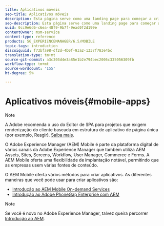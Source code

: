 ```yaml
---
title: Aplicativos móveis
seo-title: Aplicativos móveis
description: Esta página serve como uma landing page para começar a criar, desenvolver e administrar aplicativos móveis.
seo-description: Esta página serve como uma landing page para começar a criar, desenvolver e administrar aplicativos móveis.
uuid: 0cc9e6d6-c6ea-48f9-9b7f-9ead0f2d199e
contentOwner: msm-service
content-type: reference
products: SG_EXPERIENCEMANAGER/6.5/MOBILE
topic-tags: introduction
discoiquuid: f73bfa98-df2d-4b0f-93a2-1337f783e4bc
translation-type: tm+mt
source-git-commit: a3c303d4e3a85e1b2e794bec2006c335056309fb
workflow-type: tm+mt
source-wordcount: '155'
ht-degree: 5%

---
```



# Aplicativos móveis{#mobile-apps}

>[!NOTE]
>
>A Adobe recomenda o uso do Editor de SPA para projetos que exigem renderização do cliente baseada em estrutura de aplicativo de página única (por exemplo, Reagir). [Saiba mais](/help/sites-developing/spa-overview.md).

O Adobe Experience Manager (AEM) Mobile é parte da plataforma digital de vários canais da Adobe Experience Manager que também utiliza AEM Assets, Sites, Screens, Workflow, User Manager, Commerce e Forms. A AEM Mobile oferta uma flexibilidade de implantação notável, permitindo que as empresas usem várias fontes de conteúdo.

O AEM Mobile oferta vários métodos para criar aplicativos. As diferentes maneiras que você pode usar para criar aplicativos são:

* [Introdução ao AEM Mobile On-demand Services](/help/mobile/aem-mobile-on-demand.md)
* [Introdução ao Adobe PhoneGap Enterprise com AEM](/help/mobile/developing-in-phonegap.md)

>[!NOTE]
>
>Se você é novo no Adobe Experience Manager, talvez queira percorrer [Introdução ao AEM](/help/sites-deploying/deploy.md).

